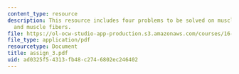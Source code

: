 ```yaml
---
content_type: resource
description: This resource includes four problems to be solved on muscle coactivation,
  and muscle fibers.
file: https://ol-ocw-studio-app-production.s3.amazonaws.com/courses/16-423j-aerospace-biomedical-and-life-support-engineering-spring-2006/ad0325f54313fb48c2746802ec246402_assign_3.pdf
file_type: application/pdf
resourcetype: Document
title: assign_3.pdf
uid: ad0325f5-4313-fb48-c274-6802ec246402
---
```

